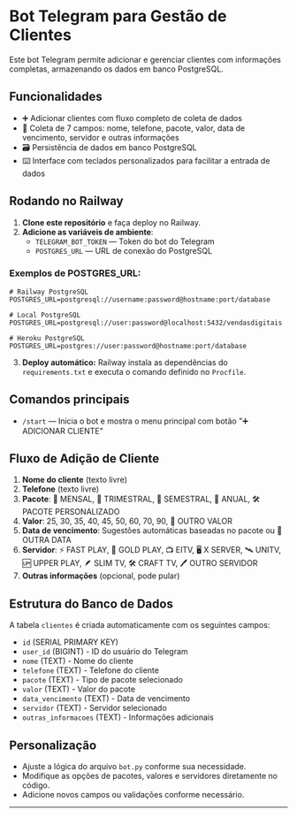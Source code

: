 # Bot Telegram para Gestão de Clientes

Este bot Telegram permite adicionar e gerenciar clientes com informações completas, armazenando os dados em banco PostgreSQL.

## Funcionalidades

- ➕ Adicionar clientes com fluxo completo de coleta de dados
- 📝 Coleta de 7 campos: nome, telefone, pacote, valor, data de vencimento, servidor e outras informações
- 🗃️ Persistência de dados em banco PostgreSQL
- ⌨️ Interface com teclados personalizados para facilitar a entrada de dados

## Rodando no Railway

1. **Clone este repositório** e faça deploy no Railway.
2. **Adicione as variáveis de ambiente**:
   - `TELEGRAM_BOT_TOKEN` — Token do bot do Telegram
   - `POSTGRES_URL` — URL de conexão do PostgreSQL

### Exemplos de POSTGRES_URL:
```
# Railway PostgreSQL
POSTGRES_URL=postgresql://username:password@hostname:port/database

# Local PostgreSQL
POSTGRES_URL=postgresql://user:password@localhost:5432/vendasdigitais

# Heroku PostgreSQL
POSTGRES_URL=postgres://user:password@hostname:port/database
```

3. **Deploy automático:** Railway instala as dependências do `requirements.txt` e executa o comando definido no `Procfile`.

## Comandos principais

- `/start` — Inicia o bot e mostra o menu principal com botão "➕ ADICIONAR CLIENTE"

## Fluxo de Adição de Cliente

1. **Nome do cliente** (texto livre)
2. **Telefone** (texto livre)
3. **Pacote**: 📅 MENSAL, 📆 TRIMESTRAL, 📅 SEMESTRAL, 📅 ANUAL, 🛠️ PACOTE PERSONALIZADO
4. **Valor**: 25, 30, 35, 40, 45, 50, 60, 70, 90, 💸 OUTRO VALOR
5. **Data de vencimento**: Sugestões automáticas baseadas no pacote ou 📅 OUTRA DATA
6. **Servidor**: ⚡ FAST PLAY, 🏅 GOLD PLAY, 📺 EITV, 🖥️ X SERVER, 🛰️ UNITV, 🆙 UPPER PLAY, 🪶 SLIM TV, 🛠️ CRAFT TV, 🖊️ OUTRO SERVIDOR
7. **Outras informações** (opcional, pode pular)

## Estrutura do Banco de Dados

A tabela `clientes` é criada automaticamente com os seguintes campos:
- `id` (SERIAL PRIMARY KEY)
- `user_id` (BIGINT) - ID do usuário do Telegram
- `nome` (TEXT) - Nome do cliente
- `telefone` (TEXT) - Telefone do cliente
- `pacote` (TEXT) - Tipo de pacote selecionado
- `valor` (TEXT) - Valor do pacote
- `data_vencimento` (TEXT) - Data de vencimento
- `servidor` (TEXT) - Servidor selecionado
- `outras_informacoes` (TEXT) - Informações adicionais

## Personalização

- Ajuste a lógica do arquivo `bot.py` conforme sua necessidade.
- Modifique as opções de pacotes, valores e servidores diretamente no código.
- Adicione novos campos ou validações conforme necessário.

---